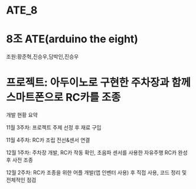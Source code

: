 # ATE_8
# 8조 ATE(arduino the eight)
조원:황준혁,진승우,담박인,진승우

# 프로젝트: 아두이노로 구현한 주차장과 함께 스마트폰으로 RC카를 조종

개발 현황 요약

11월 3주차: 프로젝트 주제 선정 후 재료 구입

11월 4주차: RC카 조립 전선&센서 연결

12월 1주차: 주차장 개발, RC카 작동 확인, 초음파 센서를 사용한 자유주행 RC카 완성 후 사전 조종

12월 2주차: RC카 조종을 위한 어플 개발(앱 인벤터 사용) 후 직접 사용, 코드 정리 및 전체적인 점검
